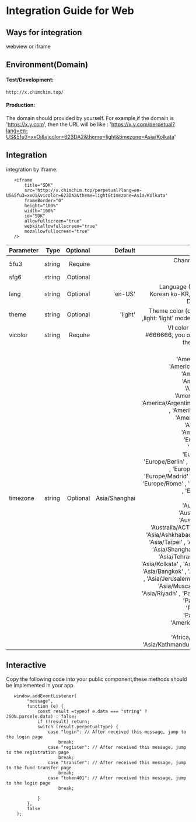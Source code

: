 # Integration Guide for Web

## Ways for integration
   webview or iframe
## Environment(Domain)
   #### Test/Development:
    http://x.chimchim.top/
   #### Production:
   The domain should provided by yourself. For example,if the domain is 'https://x.y.com', then the URL will be like : 'https://x.y.com/perpetual?lang=en-US&5fu3=xxOi&vicolor=623DA2&theme=light&timezone=Asia/Kolkata'
## Integration
   integration by iframe:
   
       <iframe
           title="SDK"
           src='http://x.chimchim.top/perpetual?lang=en-US&5fu3=xxOi&vicolor=623DA2&theme=light&timezone=Asia/Kolkata'
           frameBorder="0"
           height="100%"
           width="100%"
           id="SDK"
           allowfullscreen="true"
           webkitallowfullscreen="true"
           mozallowfullscreen="true"
       />
   
  
   
   |Parameter|Type|Optional|Default|Notes|
   |---|---:|---:|---:|---:|
   |5fu3|string|Require||Channel ID(created by TinyTrader)|
   |sfg6|string|Optional||jwttoken|
   |lang|string|Optional|'en-US'|Language (Chinese zh-CN, Korean ko-KR, English: en-US. Default is en-US)|
   |theme|string|Optional|'light'|Theme color (dark: ‘dark’ mode ,light: ‘light’ mode. Default is light)|
   |vicolor|string|Require||VI color (if the VI color is #666666, you only need to pass the string 666666)|
   |timezone|string|Optional|Asia/Shanghai|posible values: 'America/New_York' , 'America/Los_Angeles' , 'America/Chicago' , 'America/Phoenix' , 'America/Toronto', 'America/Vancouver' , 'America/Argentina/Buenos_Aires' , 'America/El_Salvador' , 'America/Sao_Paulo' , 'America/Bogota' , 'America/Caracas' , 'Europe/Moscow' , 'Europe/Athens' , 'Europe/Belgrade' , 'Europe/Berlin' , 'Europe/London' , 'Europe/Luxembourg' , 'Europe/Madrid' , 'Europe/Paris' , 'Europe/Rome' , 'Europe/Warsaw' , 'Europe/Istanbul' , 'Europe/Zurich' , 'Australia/Sydney' , 'Australia/Brisbane' , 'Australia/Adelaide' , 'Australia/ACT' , 'Asia/Almaty' , 'Asia/Ashkhabad' , 'Asia/Tokyo' , 'Asia/Taipei' , 'Asia/Singapore' , 'Asia/Shanghai' , 'Asia/Seoul' , 'Asia/Tehran' , 'Asia/Dubai' , 'Asia/Kolkata' , 'Asia/Hong_Kong' , 'Asia/Bangkok' , 'Asia/Chongqing' , 'Asia/Jerusalem' , 'Asia/Kuwait' , 'Asia/Muscat' , 'Asia/Qatar' , 'Asia/Riyadh' , 'Pacific/Auckland' , 'Pacific/Chatham' , 'Pacific/Fakaofo' , 'Pacific/Honolulu' , 'America/Mexico_City' , 'Africa/Cairo' , 'Africa/Johannesburg' , 'Asia/Kathmandu' , 'US/Mountain'|
   
## Interactive
   Copy the following code into your public component,these methods should be implemented in your app.
   
   
       window.addEventListener(
            "message",
            function (e) {
                const result =typeof e.data === "string" ? JSON.parse(e.data) : false;
                if (!result) return;
                switch (result.perpetualType) {
                    case "login": // After received this message, jump to the login page
                        break;
                    case "register": // After received this message, jump to the registration page
                        break;
                    case "transfer": // After received this message, jump to the fund transfer page
                        break;
                    case "token401": // After received this message, jump to the login page
                        break;

                }
            },
            false
        );

